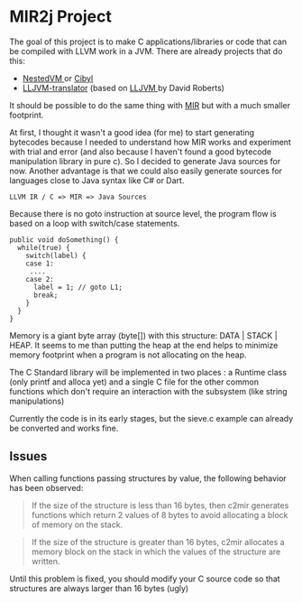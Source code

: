 # MIR2j Project

The goal of this project is to make C applications/libraries or code that can be compiled with LLVM work in a JVM. There are already projects that do this:
- [NestedVM ](http://nestedvm.ibex.org/) or [Cibyl](https://github.com/SimonKagstrom/cibyl)
- [LLJVM-translator](https://github.com/maropu/lljvm-translator) (based on [LLJVM ](https://github.com/davidar/lljvm) by David Roberts)

It should be possible to do the same thing with [MIR](https://github.com/vnmakarov/mir) but with a much smaller footprint.

At first, I thought it wasn't a good idea (for me) to start generating bytecodes because I needed to understand how MIR works and experiment with trial and error (and also because I haven't found a good bytecode manipulation library in pure c). So I decided to generate Java sources for now. Another advantage is that we could also easily generate sources for languages close to Java syntax like C# or Dart.

```
LLVM IR / C => MIR => Java Sources
```

Because there is no goto instruction at source level, the program flow is based on a loop with switch/case statements.

```
public void doSomething() {
  while(true) {
    switch(label) {
    case 1:
     ....
    case 2:
      label = 1; // goto L1;
      break;
    }
  }
}  
```

Memory is a giant byte array (byte[]) with this structure: DATA | STACK | HEAP. It seems to me than putting the heap at the end helps to minimize memory footprint when a program is not allocating on the heap.

The C Standard library will be implemented in two places : a Runtime class (only printf and alloca yet) and a single C file for the other common functions which don't require an interaction with the subsystem (like string manipulations)

Currently the code is in its early stages, but the sieve.c example can already be converted and works fine.

## Issues

When calling functions passing structures by value, the following behavior has been observed:
> If the size of the structure is less than 16 bytes, then c2mir generates functions which return 2 values of 8 bytes to avoid allocating a block of memory on the stack.

> If the size of the structure is greater than 16 bytes, c2mir allocates a memory block on the stack in which the values of the structure are written.

Until this problem is fixed, you should modify your C source code so that structures are always larger than 16 bytes (ugly)

